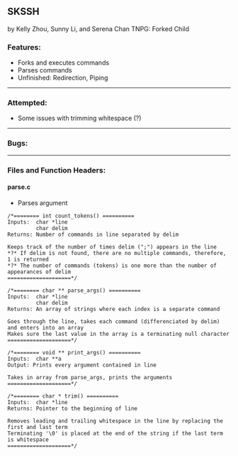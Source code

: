 ## SKSSH
by Kelly Zhou, Sunny Li, and Serena Chan
TNPG: Forked Child

### Features:
- Forks and executes commands
- Parses commands
- Unfinished: Redirection, Piping

---

### Attempted:
- Some issues with trimming whitespace (?)

---

### Bugs:

---

### Files and Function Headers:
#### parse.c
  * Parses argument
  ```
  /*======== int count_tokens() ==========
  Inputs:  char *line
           char delim
  Returns: Number of commands in line separated by delim

  Keeps track of the number of times delim (";") appears in the line
  *?* If delim is not found, there are no multiple commands, therefore, 1 is returned
  *?* The number of commands (tokens) is one more than the number of appearances of delim
  ====================*/

  /*======== char ** parse_args() ==========
  Inputs:  char *line
           char delim
  Returns: An array of strings where each index is a separate command
  
  Goes through the line, takes each command (differenciated by delim) and enters into an array
  Makes sure the last value in the array is a terminating null character
  ====================*/
  
  /*======== void ** print_args() ==========
  Inputs:  char **a
  Output: Prints every argument contained in line

  Takes in array from parse_args, prints the arguments
  ====================*/

  /*======== char * trim() ==========
  Inputs:  char *line
  Returns: Pointer to the beginning of line

  Removes leading and trailing whitespace in the line by replacing the first and last term
  Terminating '\0' is placed at the end of the string if the last term is whitespace
  ====================*/  
